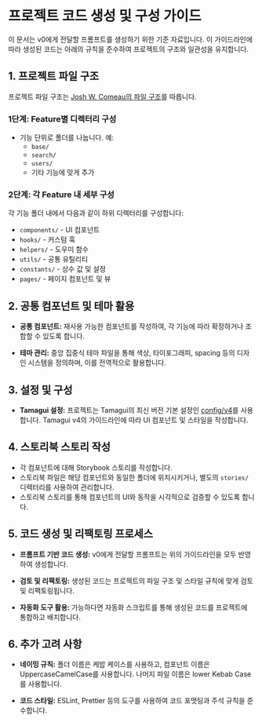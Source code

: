 # 프로젝트 코드 생성 및 구성 가이드

이 문서는 v0에게 전달할 프롬프트를 생성하기 위한 기준 자료입니다. 이 가이드라인에 따라 생성된 코드는 아래의 규칙을 준수하여 프로젝트의 구조와 일관성을 유지합니다.

## 1. 프로젝트 파일 구조

프로젝트 파일 구조는 [Josh W. Comeau의 파일 구조](https://www.joshwcomeau.com/react/file-structure/)를 따릅니다.

### 1단계: Feature별 디렉터리 구성

- 기능 단위로 폴더를 나눕니다.
  예:
  - `base/`
  - `search/`
  - `users/`
  - 기타 기능에 맞게 추가

### 2단계: 각 Feature 내 세부 구성

각 기능 폴더 내에서 다음과 같이 하위 디렉터리를 구성합니다:

- `components/` - UI 컴포넌트
- `hooks/` - 커스텀 훅
- `helpers/` - 도우미 함수
- `utils/` - 공통 유틸리티
- `constants/` - 상수 값 및 설정
- `pages/` - 페이지 컴포넌트 및 뷰

## 2. 공통 컴포넌트 및 테마 활용

- **공통 컴포넌트:**
  재사용 가능한 컴포넌트를 작성하여, 각 기능에 따라 확장하거나 조합할 수 있도록 합니다.

- **테마 관리:**
  중앙 집중식 테마 파일을 통해 색상, 타이포그래피, spacing 등의 디자인 시스템을 정의하며, 이를 전역적으로 활용합니다.

## 3. 설정 및 구성

- **Tamagui 설정:**
  프로젝트는 Tamagui의 최신 버전 기본 설정인 [config/v4](https://tamagui.dev/docs/core/configuration)를 사용합니다.
  Tamagui v4의 가이드라인에 따라 UI 컴포넌트 및 스타일을 작성합니다.

## 4. 스토리북 스토리 작성

- 각 컴포넌트에 대해 Storybook 스토리를 작성합니다.
- 스토리북 파일은 해당 컴포넌트와 동일한 폴더에 위치시키거나, 별도의 `stories/` 디렉터리를 사용하여 관리합니다.
- 스토리북 스토리를 통해 컴포넌트의 UI와 동작을 시각적으로 검증할 수 있도록 합니다.

## 5. 코드 생성 및 리팩토링 프로세스

- **프롬프트 기반 코드 생성:**
  v0에게 전달할 프롬프트는 위의 가이드라인을 모두 반영하여 생성합니다.

- **검토 및 리팩토링:**
  생성된 코드는 프로젝트의 파일 구조 및 스타일 규칙에 맞게 검토 및 리팩토링됩니다.

- **자동화 도구 활용:**
  가능하다면 자동화 스크립트를 통해 생성된 코드를 프로젝트에 통합하고 배치합니다.

## 6. 추가 고려 사항

- **네이밍 규칙:**
  폴더 이름은 케밥 케이스를 사용하고, 컴포넌트 이름은 UppercaseCamelCase를 사용합니다. 나머지 파일 이름은 lower Kebab Case를 사용합니다.

- **코드 스타일:**
  ESLint, Prettier 등의 도구를 사용하여 코드 포맷팅과 주석 규칙을 준수합니다.
